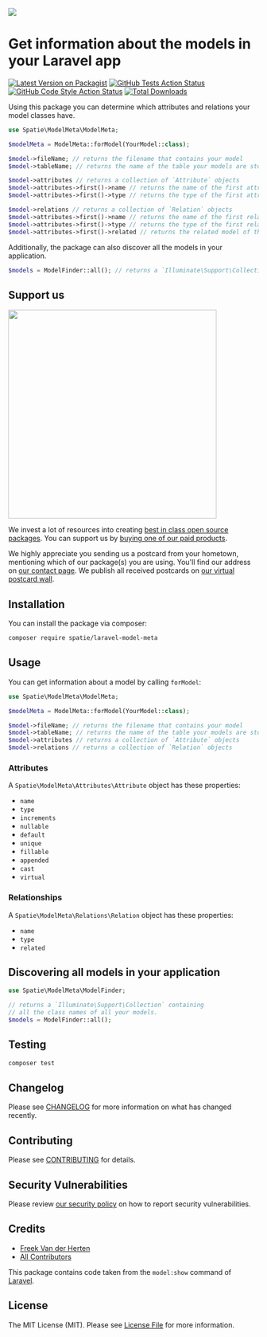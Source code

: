 
[<img src="https://github-ads.s3.eu-central-1.amazonaws.com/support-ukraine.svg?t=1" />](https://supportukrainenow.org)

# Get information about the models in your Laravel app

[![Latest Version on Packagist](https://img.shields.io/packagist/v/spatie/laravel-model-meta.svg?style=flat-square)](https://packagist.org/packages/spatie/laravel-model-meta)
[![GitHub Tests Action Status](https://img.shields.io/github/workflow/status/spatie/laravel-model-meta/run-tests?label=tests)](https://github.com/spatie/laravel-model-meta/actions?query=workflow%3Arun-tests+branch%3Amain)
[![GitHub Code Style Action Status](https://img.shields.io/github/workflow/status/spatie/laravel-model-meta/Fix%20PHP%20code%20style%20issues?label=code%20style)](https://github.com/spatie/laravel-model-meta/actions?query=workflow%3A"Fix+PHP+code+style+issues"+branch%3Amain)
[![Total Downloads](https://img.shields.io/packagist/dt/spatie/laravel-model-meta.svg?style=flat-square)](https://packagist.org/packages/spatie/laravel-model-meta)

Using this package you can determine which attributes and relations your model classes have.

```php
use Spatie\ModelMeta\ModelMeta;

$modelMeta = ModelMeta::forModel(YourModel::class);

$model->fileName; // returns the filename that contains your model
$model->tableName; // returns the name of the table your models are stored in

$model->attributes // returns a collection of `Attribute` objects
$model->attributes->first()->name // returns the name of the first attribute
$model->attributes->first()->type // returns the type of the first attribute (string, integer, ...)

$model->relations // returns a collection of `Relation` objects
$model->attributes->first()->name // returns the name of the first relation, eg. `author`
$model->attributes->first()->type // returns the type of the first relation, eg. `BelongsTo`
$model->attributes->first()->related // returns the related model of the first relation, eg. `App\Models\User`
```

Additionally, the package can also discover all the models in your application.

```php
$models = ModelFinder::all(); // returns a `Illuminate\Support\Collection` containing all the class names of all your models.
```

## Support us

[<img src="https://github-ads.s3.eu-central-1.amazonaws.com/laravel-model-meta.jpg?t=1" width="419px" />](https://spatie.be/github-ad-click/laravel-model-meta)

We invest a lot of resources into creating [best in class open source packages](https://spatie.be/open-source). You can support us by [buying one of our paid products](https://spatie.be/open-source/support-us).

We highly appreciate you sending us a postcard from your hometown, mentioning which of our package(s) you are using. You'll find our address on [our contact page](https://spatie.be/about-us). We publish all received postcards on [our virtual postcard wall](https://spatie.be/open-source/postcards).

## Installation

You can install the package via composer:

```bash
composer require spatie/laravel-model-meta
```

## Usage

You can get information about a model by calling `forModel`:

```php
use Spatie\ModelMeta\ModelMeta;

$modelMeta = ModelMeta::forModel(YourModel::class);

$model->fileName; // returns the filename that contains your model
$model->tableName; // returns the name of the table your models are stored in
$model->attributes // returns a collection of `Attribute` objects
$model->relations // returns a collection of `Relation` objects
```

### Attributes

A `Spatie\ModelMeta\Attributes\Attribute` object has these properties:

- `name`
- `type`
- `increments`
- `nullable`
- `default`
- `unique`
- `fillable`
- `appended`
- `cast`
- `virtual`

### Relationships

A `Spatie\ModelMeta\Relations\Relation` object has these properties:

- `name`
- `type`
- `related`

## Discovering all models in your application

```php
use Spatie\ModelMeta\ModelFinder;

// returns a `Illuminate\Support\Collection` containing
// all the class names of all your models.
$models = ModelFinder::all(); 
```

## Testing

```bash
composer test
```

## Changelog

Please see [CHANGELOG](CHANGELOG.md) for more information on what has changed recently.

## Contributing

Please see [CONTRIBUTING](https://github.com/freekmurze/.github/blob/main/CONTRIBUTING.md) for details.

## Security Vulnerabilities

Please review [our security policy](../../security/policy) on how to report security vulnerabilities.

## Credits

- [Freek Van der Herten](https://github.com/freekmurze)
- [All Contributors](../../contributors)

This package contains code taken from the `model:show` command of [Laravel](https://github.com/laravel/framework).

## License

The MIT License (MIT). Please see [License File](LICENSE.md) for more information.

